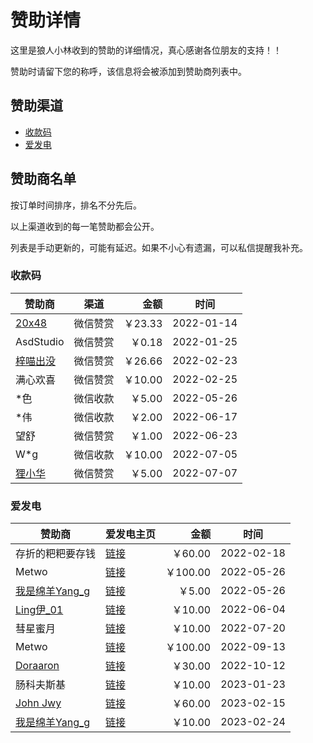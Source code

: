 # 赞助详情

这里是狼人小林收到的赞助的详细情况，真心感谢各位朋友的支持！！

赞助时请留下您的称呼，该信息将会被添加到赞助商列表中。

## 赞助渠道

- [收款码](payment-qr-codes.md)
- [爱发电](https://afdian.net/@takwolf)

## 赞助商名单

按订单时间排序，排名不分先后。

以上渠道收到的每一笔赞助都会公开。

列表是手动更新的，可能有延迟。如果不小心有遗漏，可以私信提醒我补充。

### 收款码

| 赞助商                                 | 渠道   |     金额 | 时间         |
|-------------------------------------|------|-------:|------------|
| [20x48](https://github.com/20x48)   | 微信赞赏 | ￥23.33 | 2022-01-14 |
| AsdStudio                           | 微信赞赏 |  ￥0.18 | 2022-01-25 |
| [梓喵出没](https://www.azimiao.com)     | 微信赞赏 | ￥26.66 | 2022-02-23 |
| 满心欢喜                                | 微信赞赏 | ￥10.00 | 2022-02-25 |
| *色                                  | 微信收款 |  ￥5.00 | 2022-05-26 |
| *伟                                  | 微信收款 |  ￥2.00 | 2022-06-17 |
| 望舒                                  | 微信赞赏 |  ￥1.00 | 2022-06-23 |
| W*g                                 | 微信收款 | ￥10.00 | 2022-07-05 |
| [狸小华](https://github.com/huage2580) | 微信赞赏 |  ￥5.00 | 2022-07-07 |

### 爱发电

| 赞助商                                               | 爱发电主页                                                        |      金额 | 时间         |
|---------------------------------------------------|--------------------------------------------------------------|--------:|------------|
| 存折的粑粑要存钱                                          | [链接](https://afdian.net/u/47970dd2907c11ecbf1952540025c377)  |  ￥60.00 | 2022-02-18 |
| Metwo                                             | [链接](https://afdian.net/u/8d344108dcac11ec984152540025c377)  | ￥100.00 | 2022-05-26 |
| [我是绵羊Yang_g](https://space.bilibili.com/43881503) | [链接](https://afdian.net/a/sheep_realms)                      |   ￥5.00 | 2022-05-26 |
| [Ling伊_01](https://space.bilibili.com/333720901)  | [链接](https://afdian.net/a/lingyi010101)                      |  ￥10.00 | 2022-06-04 |
| 彗星蜜月                                              | [链接](https://afdian.net/a/aliene)                            |  ￥10.00 | 2022-07-20 |
| Metwo                                             | [链接](https://afdian.net/u/04fcc8c6333411ed880c52540025c377)  | ￥100.00 | 2022-09-13 |
| [Doraaron](https://twitter.com/Dorraon1)          | [链接](https://afdian.net/u/687b67ba49f311ed93eb52540025c377)  |  ￥30.00 | 2022-10-12 |
| 肠科夫斯基                                             | [链接](https://afdian.net/a/guttia)                            |  ￥10.00 | 2023-01-23 |
| [John Jwy](https://github.com/jwyjohn)            | [链接](https://afdian.net/u/d0f21d0eacca11edbe9752540025c377 ) |  ￥60.00 | 2023-02-15 |
| [我是绵羊Yang_g](https://space.bilibili.com/43881503) | [链接](https://afdian.net/a/sheep_realms)                      |  ￥10.00 | 2023-02-24 |
